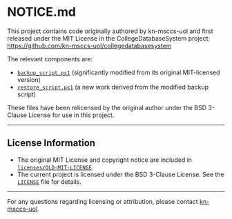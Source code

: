 NOTICE.md
=========

This project contains code originally authored by kn-msccs-uol and first released under the MIT License in the CollegeDatabaseSystem project:
https://github.com/kn-msccs-uol/collegedatabasesystem

The relevant components are:
- [`backup_script.ps1`](./scripts/backup/backup_script.ps1) (significantly modified from its original MIT-licensed version)
- [`restore_script.ps1`](./scripts/backup/restore_script.ps1) (a new work derived from the modified backup script)

These files have been relicensed by the original author under the BSD 3-Clause License for use in this project.

---

## License Information

- The original MIT License and copyright notice are included in [`licenses/OLD-MIT-LICENSE`](./licenses/OLD-MIT-LICENSE).
- The current project is licensed under the BSD 3-Clause License. See the [`LICENSE`](./LICENSE) file for details.

---

For any questions regarding licensing or attribution, please contact [kn-msccs-uol](https://github.com/kn-msccs-uol).
